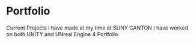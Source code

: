 # Portfolio
Current Projects i have made at my time at SUNY CANTON
I have worked on both UNITY and UNreal Engine 4
Portfolio
